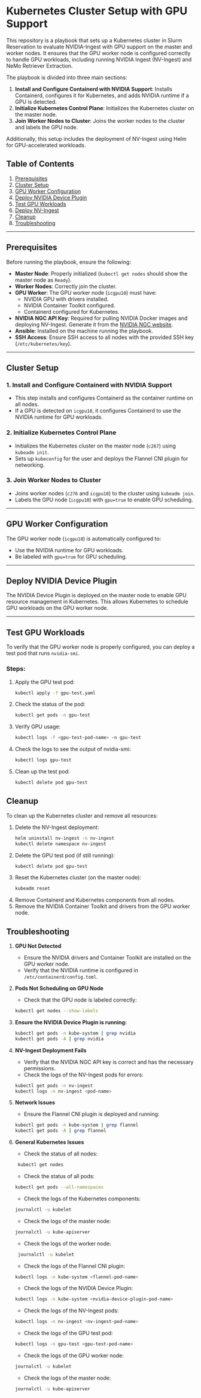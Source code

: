 # Kubernetes Cluster Setup with GPU Support

This repository is a playbook that sets up a Kubernetes cluster in Slurm Reservation to evaluate NVIDIA-Ingest with GPU support on the master and worker nodes. It ensures that the GPU worker node is configured correctly to handle GPU workloads, including running NVIDIA Ingest (NV-Ingest) and NeMo Retriever Extraction.

The playbook is divided into three main sections:
1. **Install and Configure Containerd with NVIDIA Support**: Installs Containerd, configures it for Kubernetes, and adds NVIDIA runtime if a GPU is detected.
2. **Initialize Kubernetes Control Plane**: Initializes the Kubernetes cluster on the master node.
3. **Join Worker Nodes to Cluster**: Joins the worker nodes to the cluster and labels the GPU node.

Additionally, this setup includes the deployment of NV-Ingest using Helm for GPU-accelerated workloads.

## Table of Contents
1. [Prerequisites](#prerequisites)
2. [Cluster Setup](#cluster-setup)
3. [GPU Worker Configuration](#gpu-worker-configuration)
4. [Deploy NVIDIA Device Plugin](#deploy-nvidia-device-plugin)
5. [Test GPU Workloads](#test-gpu-workloads)
6. [Deploy NV-Ingest](#deploy-nv-ingest)
7. [Cleanup](#cleanup)
8. [Troubleshooting](#troubleshooting)

---

## Prerequisites

Before running the playbook, ensure the following:

- **Master Node**: Properly initialized (`kubectl get nodes` should show the master node as `Ready`).
- **Worker Nodes**: Correctly join the cluster.
- **GPU Worker**: The GPU worker node (`icgpu10`) must have:
    - NVIDIA GPU with drivers installed.
    - NVIDIA Container Toolkit configured.
    - Containerd configured for Kubernetes.
- **NVIDIA NGC API Key**: Required for pulling NVIDIA Docker images and deploying NV-Ingest. Generate it from the [NVIDIA NGC website](https://ngc.nvidia.com/setup/api-key).
- **Ansible**: Installed on the machine running the playbook.
- **SSH Access**: Ensure SSH access to all nodes with the provided SSH key (`/etc/kubernetes/key`).

---

## Cluster Setup

### 1. **Install and Configure Containerd with NVIDIA Support**
- This step installs and configures Containerd as the container runtime on all nodes.
- If a GPU is detected on `icgpu10`, it configures Containerd to use the NVIDIA runtime for GPU workloads.

### 2. **Initialize Kubernetes Control Plane**
- Initializes the Kubernetes cluster on the master node (`c267`) using `kubeadm init`.
- Sets up `kubeconfig` for the user and deploys the Flannel CNI plugin for networking.

### 3. **Join Worker Nodes to Cluster**
- Joins worker nodes (`c276` and `icgpu10`) to the cluster using `kubeadm join`.
- Labels the GPU node (`icgpu10`) with `gpu=true` to enable GPU scheduling.

---

## GPU Worker Configuration

The GPU worker node (`icgpu10`) is automatically configured to:
- Use the NVIDIA runtime for GPU workloads.
- Be labeled with `gpu=true` for GPU scheduling.

---

## Deploy NVIDIA Device Plugin

The NVIDIA Device Plugin is deployed on the master node to enable GPU resource management in Kubernetes. This allows Kubernetes to schedule GPU workloads on the GPU worker node.

---

## Test GPU Workloads

To verify that the GPU worker node is properly configured, you can deploy a test pod that runs `nvidia-smi`.

### Steps:
1. Apply the GPU test pod:
   ```bash
   kubectl apply -f gpu-test.yaml
   ```
2. Check the status of the pod:
   ```bash
   kubectl get pods -n gpu-test
   ```
3. Verify GPU usage:
   ```bash
   kubectl logs -f <gpu-test-pod-name> -n gpu-test
   ```
4. Check the logs to see the output of nvidia-smi:
   ```bash
   kubectl logs gpu-test
   ```
5. Clean up the test pod:
   ```bash
   kubectl delete pod gpu-test
   ```

## Cleanup

To clean up the Kubernetes cluster and remove all resources:

1. Delete the NV-Ingest deployment:
   ```bash
   helm uninstall nv-ingest -n nv-ingest
   kubectl delete namespace nv-ingest
   ```
2. Delete the GPU test pod (if still running):
   ```bash
   kubectl delete pod gpu-test
   ```
3. Reset the Kubernetes cluster (on the master node):
   ```bash
   kubeadm reset
   ```
4. Remove Containerd and Kubernetes components from all nodes.
5. Remove the NVIDIA Container Toolkit and drivers from the GPU worker node.

## Troubleshooting

1. **GPU Not Detected**
    * Ensure the NVIDIA drivers and Container Toolkit are installed on the GPU worker node.
    * Verify that the NVIDIA runtime is configured in `/etc/containerd/config.toml`.

2. **Pods Not Scheduling on GPU Node**
    * Check that the GPU node is labeled correctly:
   ```bash
   kubectl get nodes --show-labels
   ```
3. **Ensure the NVIDIA Device Plugin is running:**
   ```bash
   kubectl get pods -n kube-system | grep nvidia
   kubectl get pods -A | grep nvidia
   ```
4. **NV-Ingest Deployment Fails**
    * Verify that the NVIDIA NGC API key is correct and has the necessary permissions.
    * Check the logs of the NV-Ingest pods for errors:
   ```bash
   kubectl get pods -n nv-ingest
   kubectl logs -n nv-ingest <pod-name>
   ```
5. **Network Issues**
    * Ensure the Flannel CNI plugin is deployed and running:
   ```bash
   kubectl get pods -n kube-system | grep flannel
   kubectl get pods -A | grep flannel
   ```

6. **General Kubernetes Issues**
    * Check the status of all nodes:
   ```bash
    kubectl get nodes
    ```
     * Check the status of all pods:
    ```bash
    kubectl get pods --all-namespaces
    ```
    * Check the logs of the Kubernetes components:
    ```bash
    journalctl -u kubelet
    ```
    * Check the logs of the master node:
    ```bash
    journalctl -u kube-apiserver
    ```
    * Check the logs of the worker node:
    ```bash
     journalctl -u kubelet
    ``` 
    * Check the logs of the Flannel CNI plugin:
    ```bash
    kubectl logs -n kube-system <flannel-pod-name>
    ```
    * Check the logs of the NVIDIA Device Plugin:
    ```bash
    kubectl logs -n kube-system <nvidia-device-plugin-pod-name>
    ```
    * Check the logs of the NV-Ingest pods:
    ```bash
    kubectl logs -n nv-ingest <nv-ingest-pod-name>
    ```
    * Check the logs of the GPU test pod:
    ```bash
    kubectl logs -n gpu-test <gpu-test-pod-name>
    ```
    * Check the logs of the GPU worker node:
    ```bash
    journalctl -u kubelet
    ```
    * Check the logs of the master node:
    ```bash
    journalctl -u kube-apiserver
    ```
   